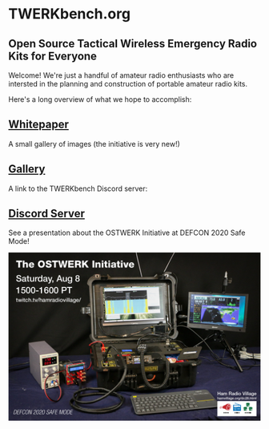 
# TWERKbench.org

## Open Source Tactical Wireless Emergency Radio Kits for Everyone

Welcome! We're just a handful of amateur radio enthusiasts who are intersted in the planning and construction of portable amateur radio kits.

Here's a long overview of what we hope to accomplish:

## [Whitepaper](https://drive.google.com/file/d/1gdGEZOfxyZXp93f904cmVDvobUkqpY-R/view?usp=sharing)

A small gallery of images (the initiative is very new!)

## [Gallery](gallery/index.md)

A link to the TWERKbench Discord server:

## [Discord Server](https://discord.com/invite/7uPH6Aw)

See a presentation about the OSTWERK Initiative at DEFCON 2020 Safe Mode!

![promo image](images/promo1.jpg)

